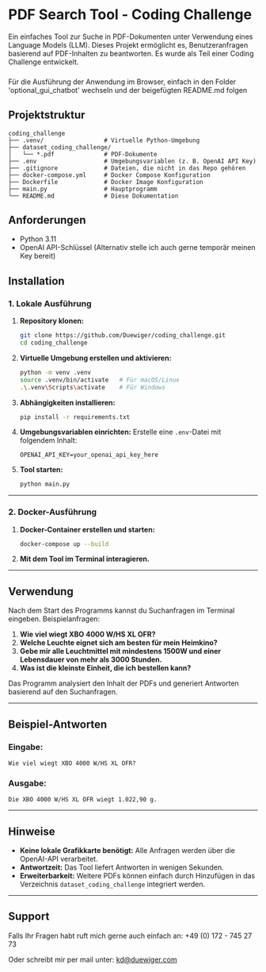 # PDF Search Tool - Coding Challenge

Ein einfaches Tool zur Suche in PDF-Dokumenten unter Verwendung eines Language Models (LLM). Dieses Projekt ermöglicht es, Benutzeranfragen basierend auf PDF-Inhalten zu beantworten. Es wurde als Teil einer Coding Challenge entwickelt.

### 
Für die Ausführung der Anwendung im Browser, einfach in den Folder 'optional_gui_chatbot' wechseln und der beigefügten README.md folgen
###

## Projektstruktur

```
coding_challenge
├── .venv/                 # Virtuelle Python-Umgebung
├── dataset_coding_challenge/
│   └── *.pdf              # PDF-Dokumente
├── .env                   # Umgebungsvariablen (z. B. OpenAI API Key)
├── .gitignore             # Dateien, die nicht in das Repo gehören
├── docker-compose.yml     # Docker Compose Konfiguration
├── Dockerfile             # Docker Image Konfiguration
├── main.py                # Hauptprogramm
└── README.md              # Diese Dokumentation
```

## Anforderungen
- Python 3.11
- OpenAI API-Schlüssel (Alternativ stelle ich auch gerne temporär meinen Key bereit)

## Installation

### 1. Lokale Ausführung

1. **Repository klonen:**
   ```bash
   git clone https://github.com/Duewiger/coding_challenge.git
   cd coding_challenge
   ```

2. **Virtuelle Umgebung erstellen und aktivieren:**
   ```bash
   python -m venv .venv
   source .venv/bin/activate   # Für macOS/Linux
   .\.venv\Scripts\activate    # Für Windows
   ```

3. **Abhängigkeiten installieren:**
   ```bash
   pip install -r requirements.txt
   ```

4. **Umgebungsvariablen einrichten:**
   Erstelle eine `.env`-Datei mit folgendem Inhalt:
   ```env
   OPENAI_API_KEY=your_openai_api_key_here
   ```

5. **Tool starten:**
   ```bash
   python main.py
   ```

---

### 2. Docker-Ausführung

1. **Docker-Container erstellen und starten:**
   ```bash
   docker-compose up --build
   ```

2. **Mit dem Tool im Terminal interagieren.**

---

## Verwendung

Nach dem Start des Programms kannst du Suchanfragen im Terminal eingeben. Beispielanfragen:

1. **Wie viel wiegt XBO 4000 W/HS XL OFR?**
2. **Welche Leuchte eignet sich am besten für mein Heimkino?**
3. **Gebe mir alle Leuchtmittel mit mindestens 1500W und einer Lebensdauer von mehr als 3000 Stunden.**
4. **Was ist die kleinste Einheit, die ich bestellen kann?**

Das Programm analysiert den Inhalt der PDFs und generiert Antworten basierend auf den Suchanfragen.

---

## Beispiel-Antworten

### Eingabe:
```
Wie viel wiegt XBO 4000 W/HS XL OFR?
```

### Ausgabe:
```
Die XBO 4000 W/HS XL OFR wiegt 1.022,90 g.
```

---

## Hinweise

- **Keine lokale Grafikkarte benötigt:** Alle Anfragen werden über die OpenAI-API verarbeitet.
- **Antwortzeit:** Das Tool liefert Antworten in wenigen Sekunden.
- **Erweiterbarkeit:** Weitere PDFs können einfach durch Hinzufügen in das Verzeichnis `dataset_coding_challenge` integriert werden.

---

## Support

Falls Ihr Fragen habt ruft mich gerne auch einfach an: +49 (0) 172 - 745 27 73

Oder schreibt mir per mail unter: kd@duewiger.com 